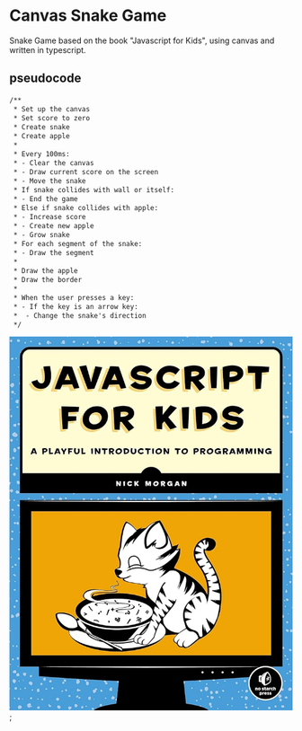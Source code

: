 # Canvas Snake Game

Snake Game based on the book "Javascript for Kids", using canvas and written in typescript.

## pseudocode

```
/**
 * Set up the canvas
 * Set score to zero
 * Create snake
 * Create apple
 *
 * Every 100ms:
 * - Clear the canvas
 * - Draw current score on the screen
 * - Move the snake
 * If snake collides with wall or itself:
 * - End the game
 * Else if snake collides with apple:
 * - Increase score
 * - Create new apple
 * - Grow snake
 * For each segment of the snake:
 * - Draw the segment
 *
 * Draw the apple
 * Draw the border
 *
 * When the user presses a key:
 * - If the key is an arrow key:
 *  - Change the snake's direction
 */
```

![Javascript for Kids](./project-docs/javascript-for-kids.jpg);